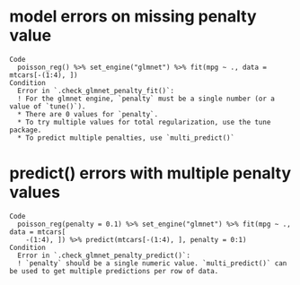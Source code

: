 # model errors on missing penalty value

    Code
      poisson_reg() %>% set_engine("glmnet") %>% fit(mpg ~ ., data = mtcars[-(1:4), ])
    Condition
      Error in `.check_glmnet_penalty_fit()`:
      ! For the glmnet engine, `penalty` must be a single number (or a value of `tune()`).
      * There are 0 values for `penalty`.
      * To try multiple values for total regularization, use the tune package.
      * To predict multiple penalties, use `multi_predict()`

# predict() errors with multiple penalty values

    Code
      poisson_reg(penalty = 0.1) %>% set_engine("glmnet") %>% fit(mpg ~ ., data = mtcars[
        -(1:4), ]) %>% predict(mtcars[-(1:4), ], penalty = 0:1)
    Condition
      Error in `.check_glmnet_penalty_predict()`:
      ! `penalty` should be a single numeric value. `multi_predict()` can be used to get multiple predictions per row of data.


